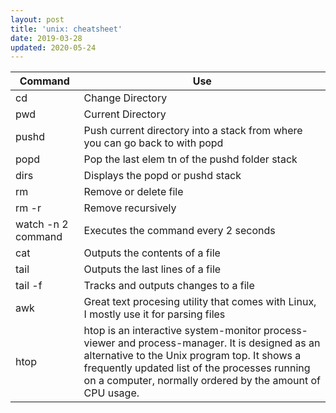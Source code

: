 ```yaml
---
layout: post
title: 'unix: cheatsheet'
date: 2019-03-28
updated: 2020-05-24
---
```


|   Command             |    Use     |
|   -                   |   -        |
|   cd                  | Change Directory |
|   pwd                 | Current Directory |
|   pushd               |   Push current directory into a stack from where you can go back to with popd |
|   popd                |   Pop the last elem tn of the pushd folder stack |
|   dirs                |   Displays the popd or pushd stack |
|   rm                  | Remove or delete file |
|   rm -r               | Remove recursively |
|   watch -n 2 command  |   Executes the command every 2 seconds    |
|   cat                 |   Outputs the contents of a file  |
|   tail                |   Outputs the last lines of a file    |
|   tail -f             |   Tracks and outputs changes to a file    |
|   awk                 |   Great text procesing utility that comes with Linux, I mostly use it for parsing files   |
|   htop                |   htop is an interactive system-monitor process-viewer and process-manager. It is designed as an alternative to the Unix program top. It shows a frequently updated list of the processes running on a computer, normally ordered by the amount of CPU usage. |
